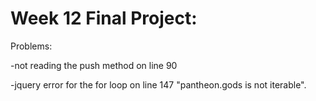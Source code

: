 # Week 12 Final Project:  

Problems:

-not reading the push method on line 90  

-jquery error for the for loop on line 147 "pantheon.gods is not iterable".

